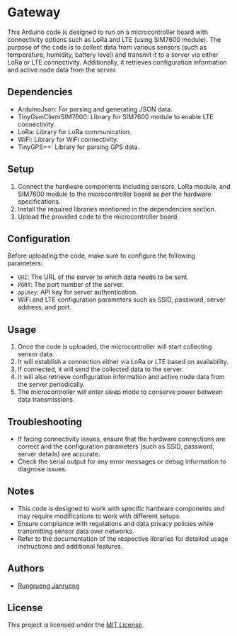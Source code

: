 # Gateway

This Arduino code is designed to run on a microcontroller board with connectivity options such as LoRa and LTE (using SIM7600 module). The purpose of the code is to collect data from various sensors (such as temperature, humidity, battery level) and transmit it to a server via either LoRa or LTE connectivity. Additionally, it retrieves configuration information and active node data from the server.

## Dependencies

- ArduinoJson: For parsing and generating JSON data.
- TinyGsmClientSIM7600: Library for SIM7600 module to enable LTE connectivity.
- LoRa: Library for LoRa communication.
- WiFi: Library for WiFi connectivity.
- TinyGPS++: Library for parsing GPS data.

## Setup

1. Connect the hardware components including sensors, LoRa module, and SIM7600 module to the microcontroller board as per the hardware specifications.
2. Install the required libraries mentioned in the dependencies section.
3. Upload the provided code to the microcontroller board.

## Configuration

Before uploading the code, make sure to configure the following parameters:

- `URI`: The URL of the server to which data needs to be sent.
- `PORT`: The port number of the server.
- `apiKey`: API key for server authentication.
- WiFi and LTE configuration parameters such as SSID, password, server address, and port.

## Usage

1. Once the code is uploaded, the microcontroller will start collecting sensor data.
2. It will establish a connection either via LoRa or LTE based on availability.
3. If connected, it will send the collected data to the server.
4. It will also retrieve configuration information and active node data from the server periodically.
5. The microcontroller will enter sleep mode to conserve power between data transmissions.

## Troubleshooting

- If facing connectivity issues, ensure that the hardware connections are correct and the configuration parameters (such as SSID, password, server details) are accurate.
- Check the serial output for any error messages or debug information to diagnose issues.

## Notes

- This code is designed to work with specific hardware components and may require modifications to work with different setups.
- Ensure compliance with regulations and data privacy policies while transmitting sensor data over networks.
- Refer to the documentation of the respective libraries for detailed usage instructions and additional features.

## Authors

- [Rungrueng Janrueng](https://github.com/RUNG5445)

## License

This project is licensed under the [MIT License](LICENSE).
